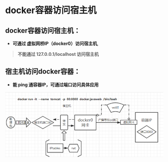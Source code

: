 # docker容器访问宿主机

docker容器访问宿主机：
--------------------
* **可通过 虚拟网桥IP（docker0）访问宿主机**,<br>

> **不能通过 127.0.0.1/localhost 访问宿主机**

宿主机访问docker容器：
------------------
* **能 ping 通容器IP，可通过端口访问具体应用**

![宿主机访问容器](../images/hostToContainer.png)
